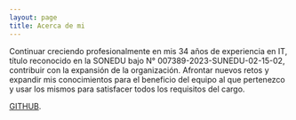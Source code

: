 ```yaml
---
layout: page
title: Acerca de mi
---
```


Continuar creciendo profesionalmente en mis 34 años de experiencia en IT, título reconocido en la SONEDU bajo N° 007389-2023-SUNEDU-02-15-02, contribuir con la expansión de la organización. Afrontar nuevos retos y expandir mis conocimientos para el beneficio del equipo al que pertenezco y usar los mismos para satisfacer todos los requisitos del cargo.

[GITHUB](https://github.com/parramiguel).
